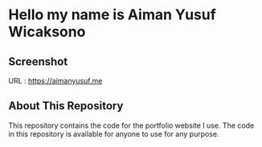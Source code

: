 # Hello my name is Aiman Yusuf Wicaksono

## Screenshot 

URL : https://aimanyusuf.me

## About This Repository

This repository contains the code for the portfolio website I use. The code in this repository is available for anyone to use for any purpose. 
